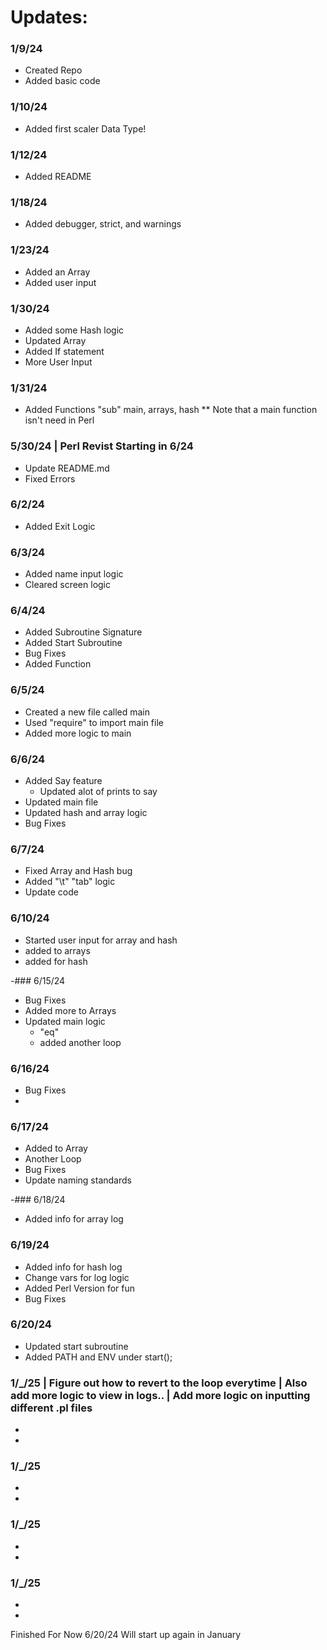 # Updates:

### 1/9/24
- Created Repo
- Added basic code

### 1/10/24
- Added first scaler Data Type!

### 1/12/24
- Added README

### 1/18/24
- Added debugger, strict, and warnings

### 1/23/24
- Added an Array
- Added user input

### 1/30/24
- Added some Hash logic
- Updated Array
- Added If statement
- More User Input

### 1/31/24
- Added Functions "sub"
    main, arrays, hash 
    ** Note that a main function isn't need in Perl

### 5/30/24 | Perl Revist Starting in 6/24
- Update README.md
- Fixed Errors

### 6/2/24
- Added Exit Logic

### 6/3/24
- Added name input logic 
- Cleared screen logic

### 6/4/24
- Added Subroutine Signature
- Added Start Subroutine
- Bug Fixes
- Added Function

### 6/5/24
- Created a new file called main
- Used "require" to import main file
- Added more logic to main

### 6/6/24
- Added Say feature
    - Updated alot of prints to say
- Updated main file
- Updated hash and array logic 
- Bug Fixes

### 6/7/24
- Fixed Array and Hash bug
- Added "\t" "tab" logic
- Update code

### 6/10/24
- Started user input for array and hash
- added to arrays
- added for hash

-### 6/15/24
- Bug Fixes
- Added more to Arrays
- Updated main logic
    - "eq"
    - added another loop

### 6/16/24
- Bug Fixes
-

### 6/17/24
- Added to Array
 - Another Loop
- Bug Fixes
- Update naming standards

-### 6/18/24
- Added info for array log

### 6/19/24
- Added info for hash log
- Change vars for log logic
- Added Perl Version for fun
- Bug Fixes

### 6/20/24
- Updated start subroutine
- Added PATH and ENV under start();

### 1/_/25 | Figure out how to revert to the loop everytime | Also add more logic to view in logs.. | Add more logic on inputting different .pl files
- 
-

### 1/_/25
- 
-

### 1/_/25
- 
-

### 1/_/25
- 
- 



Finished For Now 6/20/24
    Will start up again in January 
